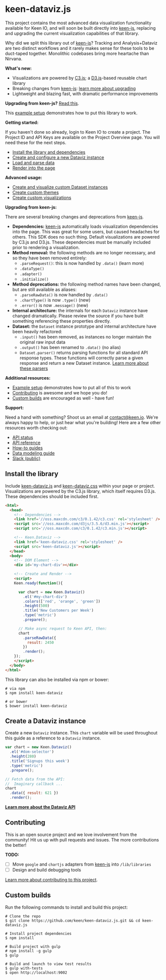 # keen-dataviz.js

This project contains the most advanced data visualization functionality available for Keen IO, and will soon be built directly into [keen-js](https://github.com/keen/keen-js), replacing and upgrading the current visualization capabilities of that library.

Why did we split this library out of [keen-js](https://github.com/keen/keen-js)? Tracking and Analysis+Dataviz are two distinct workflows and it rarely makes sense for these tools to be duct-taped together. Monolithic codebases bring more heartache than Nirvana.

**What's new:**

* Visualizations are powered by [C3.js](http://c3js.org/); a [D3.js](http://d3js.org/)-based reusable chart library
* Breaking changes from [keen-js](https://github.com/keen/keen-js): [learn more about upgrading](#upgrading-from-keen-js)
* Lightweight and blazing fast, with dramatic performance improvements

**Upgrading from keen-js?** [Read this](#upgrading-from-keen-js).

This [example setup](#create-a-dataviz-instance) demonstrates how to put this library to work.

**Getting started:**

If you haven't done so already, login to Keen IO to create a project. The Project ID and API Keys are available on the Project Overview page. You will need these for the next steps.

* [Install the library and dependencies](#install-the-library)
* [Create and configure a new Dataviz instance](#create-a-dataviz-instance)
* [Load and parse data](./docs/README.md#data)
* [Render into the page](./docs/README.md#render)

**Advanced usage:**

* [Create and visualize custom Dataset instances](./docs/dataset/parsers.md#data-parsers)
* [Create custom themes](./docs/themes.md#custom-themes)
* [Create custom visualizations](./docs/types-and-libraries.md#custom-types-and-libraries)

<a name="upgrading-from-keen-js"></a>
**Upgrading from keen-js:**

There are several breaking changes and deprecations from [keen-js](https://github.com/keen/keen-js).

* **Dependencies:** [keen-js](https://github.com/keen/keen-js) automatically loads visualization dependencies into the page. This was great for some users, but caused headaches for others. This SDK does no such thing. Default visualizations are powered by C3.js and D3.js. These dependencies must be manually included prior to rendering a visualization.
* **Method removal:** the following methods are no longer necessary, and so they have been removed entirely:
    * `.parseRequest()`: this is now handled by `.data()` (learn more)
    * `.dataType()`
    * `.adapter()`
    * `.initialize()`
* **Method deprecations:** the following method names have been changed, but are still available as aliases:
    * `.parseRawData()` is now handled by `.data()`
    * `.chartType()` is now `.type()` (new)
    * `.error()` is now `.message()` (new)
* **Internal architecture:** the internals for each `Dataviz` instance have changed dramatically. Please review the source if you have built something referencing these properties directly.
* **Dataset:** the `Dataset` instance prototype and internal architecture have been heavily refactored:
    * `.input()` has been removed, as instances no longer maintain the original raw input data
    * `.output()` has been renamed to `.data()` (no alias)
    * `Dataset.parser()` returns parsing functions for all standard API response types. These functions will correctly parse a given response and return a new Dataset instance. [Learn more about these parsers](./docs/dataset/parsers.md#data-parsers)

<a name="additional-resources"></a>
**Additional resources:**

* [Example setup](#create-a-dataviz-instance) demonstrates how to put all of this to work
* [Contributing](#contributing) is awesome and we hope you do!
* [Custom builds](#custom-builds) are encouraged as well - have fun!

<a name="support"></a>
**Support:**

Need a hand with something? Shoot us an email at [contact@keen.io](mailto:contact@keen.io). We're always happy to help, or just hear what you're building! Here are a few other resources worth checking out:

* [API status](http://status.keen.io/)
* [API reference](https://keen.io/docs/api)
* [How-to guides](https://keen.io/guides)
* [Data modeling guide](https://keen.io/guides/data-modeling-guide/)
* [Slack (public)](http://slack.keen.io/)


## Install the library

Include [keen-dataviz.js](dist/keen-dataviz.js) and [keen-dataviz.css](dist/keen-dataviz.css) within your page or project. Visualizations are powered by the C3.js library, which itself requires D3.js. These dependencies should be included first.

```html
<html>
  <head>
    <!-- Dependencies -->
    <link href='//oss.maxcdn.com/c3/0.1.42/c3.css' rel='stylesheet' />
    <script src='//oss.maxcdn.com/d3js/3.5.6/d3.min.js'></script>
    <script src='//oss.maxcdn.com/c3/0.1.42/c3.min.js'></script>

    <!-- Keen.Dataviz -->
    <link href='keen-dataviz.css' rel='stylesheet' />
    <script src='keen-dataviz.js'></script>
  </head>
  <body>
    <!-- DOM Element -->
    <div id='my-chart-div'></div>

    <!-- Create and Render -->
    <script>
    Keen.ready(function(){

      var chart = new Keen.Dataviz()
        .el('#my-chart-div')
        .colors(['red', 'orange', 'green'])
        .height(500)
        .title('New Customers per Week')
        .type('metric')
        .prepare();

      // Make async request to Keen API, then:
      chart
        .parseRawData({
          result: 2450
        })
        .render();
    });
    </script>
  </body>
</html>
```

This library can also be installed via npm or bower:

```ssh
# via npm
$ npm install keen-dataviz

# or bower
$ bower install keen-dataviz
```

## Create a Dataviz instance

Create a new `Dataviz` instance. This `chart` variable will be used throughout this guide as a reference to a `Dataviz` instance.

```javascript
var chart = new Keen.Dataviz()
  .el('#dom-selector')
  .height(280)
  .title('Signups this week')
  .type('metric')
  .prepare();

// Fetch data from the API:
//  Imaginary callback ...
chart
  .data({ result: 621 })
  .render();
```

**[Learn more about the Dataviz API](./docs/)**


## Contributing

This is an open source project and we love involvement from the community! Hit us up with pull requests and issues. The more contributions the better!

**TODO:**

* [ ] Move `google` and `chartjs` adapters from [keen-js](https://github.com/keen/keen-js) into `/lib/libraries`
* [ ] Design and build debugging tools

[Learn more about contributing to this project](./CONTRIBUTING.md).


## Custom builds

Run the following commands to install and build this project:

```ssh
# Clone the repo
$ git clone https://github.com/keen/keen-dataviz.js.git && cd keen-dataviz.js

# Install project dependencies
$ npm install

# Build project with gulp
# npm install -g gulp
$ gulp

# Build and launch to view test results
$ gulp with-tests
$ open http://localhost:9002
```
